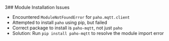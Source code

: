 3## Module Installation Issues

- Encountered `ModuleNotFoundError` for `paho.mqtt.client`
- Attempted to install `paho` using pip, but failed
- Correct package to install is `paho-mqtt`, not just `paho`
- Solution: Run `pip install paho-mqtt` to resolve the module import error